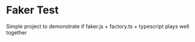 # Faker Test

Simple project to demonstrate if faker.js + factory.ts + typescript plays well together